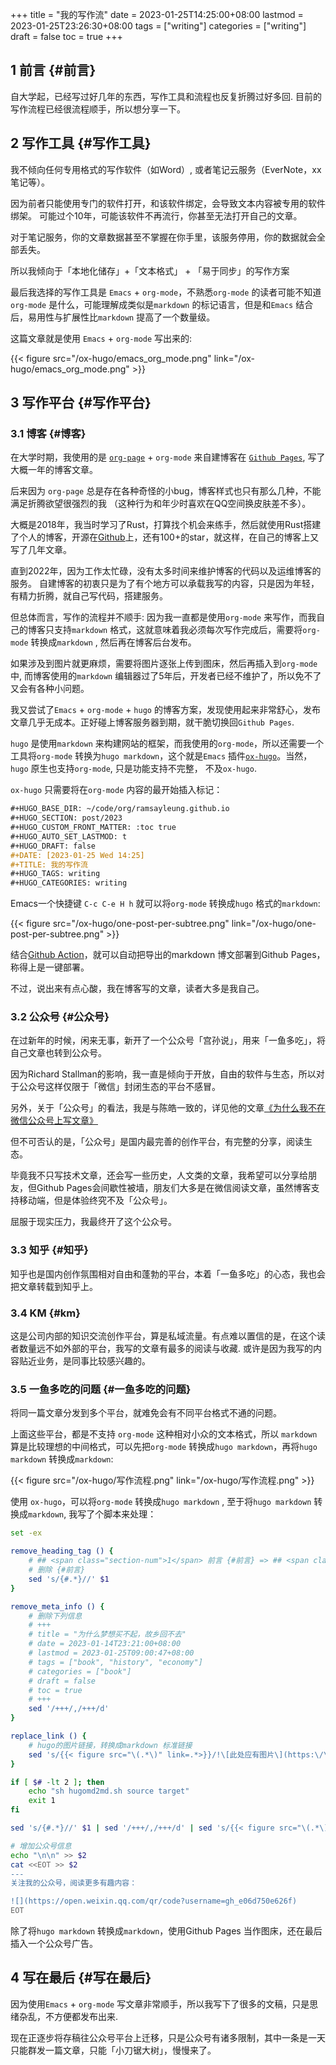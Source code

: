 +++
title = "我的写作流"
date = 2023-01-25T14:25:00+08:00
lastmod = 2023-01-25T23:26:30+08:00
tags = ["writing"]
categories = ["writing"]
draft = false
toc = true
+++

## <span class="section-num">1</span> 前言 {#前言}

自大学起，已经写过好几年的东西，写作工具和流程也反复折腾过好多回. 目前的写作流程已经很流程顺手，所以想分享一下。


## <span class="section-num">2</span> 写作工具 {#写作工具}

我不倾向任何专用格式的写作软件（如Word）, 或者笔记云服务（EverNote，xx笔记等）。

因为前者只能使用专门的软件打开，和该软件绑定，会导致文本内容被专用的软件绑架。
可能过个10年，可能该软件不再流行，你甚至无法打开自己的文章。

对于笔记服务，你的文章数据甚至不掌握在你手里，该服务停用，你的数据就会全部丢失。

所以我倾向于「本地化储存」+「文本格式」 + 「易于同步」的写作方案

最后我选择的写作工具是 `Emacs` + `org-mode`，不熟悉`org-mode` 的读者可能不知道 `org-mode` 是什么，可能理解成类似是`markdown` 的标记语言，但是和`Emacs` 结合后，易用性与扩展性比`markdown` 提高了一个数量级。

这篇文章就是使用 `Emacs` + `org-mode` 写出来的:

{{< figure src="/ox-hugo/emacs_org_mode.png" link="/ox-hugo/emacs_org_mode.png" >}}


## <span class="section-num">3</span> 写作平台 {#写作平台}


### <span class="section-num">3.1</span> 博客 {#博客}

在大学时期，我使用的是 [`org-page`](https://github.com/emacsorphanage/org-page) + `org-mode` 来自建博客在 [`Github Pages`](https://pages.github.com/), 写了大概一年的博客文章。

后来因为 `org-page` 总是存在各种奇怪的小bug，博客样式也只有那么几种，不能满足折腾欲望很强烈的我
（这种行为和年少时喜欢在QQ空间换皮肤差不多）。

大概是2018年，我当时学习了Rust，打算找个机会来练手，然后就使用Rust搭建了个人的博客，开源在[Github](https://github.com/ramsayleung/blog)上，还有100+的star，就这样，在自己的博客上又写了几年文章。

直到2022年，因为工作太忙碌，没有太多时间来维护博客的代码以及运维博客的服务。
自建博客的初衷只是为了有个地方可以承载我写的内容，只是因为年轻，有精力折腾，就自己写代码，搭建服务。

但总体而言，写作的流程并不顺手: 因为我一直都是使用`org-mode` 来写作，而我自己的博客只支持`markdown` 格式，这就意味着我必须每次写作完成后，需要将`org-mode` 转换成`markdown` , 然后再在博客后台发布。

如果涉及到图片就更麻烦，需要将图片逐张上传到图床，然后再插入到`org-mode`中, 而博客使用的`markdown` 编辑器过了5年后，开发者已经不维护了，所以免不了又会有各种小问题。

我又尝试了`Emacs` + `org-mode` + `hugo` 的博客方案，发现使用起来非常舒心，发布文章几乎无成本。正好碰上博客服务器到期，就干脆切换回`Github Pages`.

`hugo` 是使用`markdown` 来构建网站的框架，而我使用的`org-mode`，所以还需要一个工具将`org-mode` 转换为`hugo markdown`，这个就是`Emacs` 插件[`ox-hugo`](https://ox-hugo.scripter.co/)。当然， `hugo` 原生也支持`org-mode`, 只是功能支持不完整， 不及`ox-hugo`.

`ox-hugo` 只需要将在`org-mode` 内容的最开始插入标记：

```org
#+HUGO_BASE_DIR: ~/code/org/ramsayleung.github.io
#+HUGO_SECTION: post/2023
#+HUGO_CUSTOM_FRONT_MATTER: :toc true
#+HUGO_AUTO_SET_LASTMOD: t
#+HUGO_DRAFT: false
#+DATE: [2023-01-25 Wed 14:25]
#+TITLE: 我的写作流
#+HUGO_TAGS: writing
#+HUGO_CATEGORIES: writing
```

Emacs一个快捷键 `C-c C-e H h` 就可以将`org-mode` 转换成`hugo` 格式的`markdown`:

{{< figure src="/ox-hugo/one-post-per-subtree.png" link="/ox-hugo/one-post-per-subtree.png" >}}

结合[Github Action](https://github.com/ramsayleung/ramsayleung.github.io/blob/master/.github/workflows/gh-pages.yml)，就可以自动把导出的markdown 博文部署到Github Pages，称得上是一键部署。

不过，说出来有点心酸，我在博客写的文章，读者大多是我自己。


### <span class="section-num">3.2</span> 公众号 {#公众号}

在过新年的时候，闲来无事，新开了一个公众号「宫孙说」，用来「一鱼多吃」，将自己文章也转到公众号。

因为Richard Stallman的影响，我一直是倾向于开放，自由的软件与生态，所以对于公众号这样仅限于「微信」封闭生态的平台不感冒。

另外，关于「公众号」的看法，我是与陈皓一致的，详见他的文章[《为什么我不在微信公众号上写文章》](https://coolshell.cn/articles/17391.html)

但不可否认的是，「公众号」是国内最完善的创作平台，有完整的分享，阅读生态。

毕竟我不只写技术文章，还会写一些历史，人文类的文章，我希望可以分享给朋友，但Github Pages会间歇性被墙，朋友们大多是在微信阅读文章，虽然博客支持移动端，但是体验终究不及「公众号」。

屈服于现实压力，我最终开了这个公众号。


### <span class="section-num">3.3</span> 知乎 {#知乎}

知乎也是国内创作氛围相对自由和蓬勃的平台，本着「一鱼多吃」的心态，我也会把文章转载到知乎上。


### <span class="section-num">3.4</span> KM {#km}

这是公司内部的知识交流创作平台，算是私域流量。有点难以置信的是，在这个读者数量远不如外部的平台，我写的文章有最多的阅读与收藏.
或许是因为我写的内容贴近业务，是同事比较感兴趣的。


### <span class="section-num">3.5</span> 一鱼多吃的问题 {#一鱼多吃的问题}

将同一篇文章分发到多个平台，就难免会有不同平台格式不通的问题。

上面这些平台，都是不支持 `org-mode` 这种相对小众的文本格式，所以 `markdown` 算是比较理想的中间格式，可以先把`org-mode` 转换成`hugo markdown`，再将`hugo markdown` 转换成`markdown`:

{{< figure src="/ox-hugo/写作流程.png" link="/ox-hugo/写作流程.png" >}}

使用 `ox-hugo`，可以将`org-mode` 转换成`hugo markdown` , 至于将`hugo markdown` 转换成`markdown`, 我写了个脚本来处理：

```sh
set -ex

remove_heading_tag () {
    # ## <span class="section-num">1</span> 前言 {#前言} => ## <span class="section-num">1</span> 前言
    # 删除 {#前言}
    sed 's/{#.*}//' $1
}

remove_meta_info () {
    # 删除下列信息
    # +++
    # title = "为什么梦想买不起，故乡回不去"
    # date = 2023-01-14T23:21:00+08:00
    # lastmod = 2023-01-25T09:00:47+08:00
    # tags = ["book", "history", "economy"]
    # categories = ["book"]
    # draft = false
    # toc = true
    # +++
    sed '/+++/,/+++/d'
}

replace_link () {
    # hugo的图片链接，转换成markdown 标准链接
    sed 's/{{< figure src="\(.*\)" link=.*>}}/!\[此处应有图片\](https:\/\/ramsayleung.github.io\1?raw=true)/'
}

if [ $# -lt 2 ]; then
    echo "sh hugomd2md.sh source target"
    exit 1
fi

sed 's/{#.*}//' $1 | sed '/+++/,/+++/d' | sed 's/{{< figure src="\(.*\)" link=.*>}}/!\[此处应有图片\](https:\/\/ramsayleung.github.io\1?raw=true)/' |tee $2

# 增加公众号信息
echo "\n\n" >> $2
cat <<EOT >> $2
---
关注我的公众号，阅读更多有趣内容：

![](https://open.weixin.qq.com/qr/code?username=gh_e06d750e626f)
EOT

```

除了将`hugo markdown` 转换成`markdown`，使用Github Pages 当作图床，还在最后插入一个公众号广告。


## <span class="section-num">4</span> 写在最后 {#写在最后}

因为使用`Emacs` + `org-mode` 写文章非常顺手，所以我写下了很多的文稿，只是思绪杂乱，不方便都发布出来.

现在正逐步将存稿往公众号平台上迁移，只是公众号有诸多限制，其中一条是一天只能群发一篇文章，只能「小刀锯大树」，慢慢来了。

